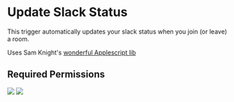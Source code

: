 # Update Slack Status

This trigger automatically updates your slack status when you join (or leave) a room.

Uses Sam Knight's [wonderful Applescript lib](https://github.com/samknight/slack_applescript)

## Required Permissions

![](assets/Screenshot%202024-01-26%20at%201.00.58 PM.png)
![](assets/Screenshot%202024-01-26%20at%201.03.24 PM.png)